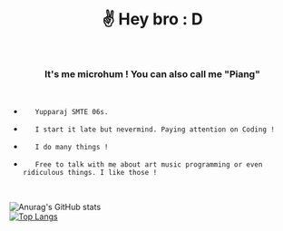 
<h1 align="center">
✌️ Hey bro :  D
</h1>
<br>

<h3 align="center">
It's me microhum ! You can also call me "Piang"
</h3>
<br>
                                                                 
-        Yupparaj SMTE 06s.

-        I start it late but nevermind. Paying attention on Coding !

-        I do many things !

-        Free to talk with me about art music programming or even ridiculous things. I like those !
<br>

![Anurag's GitHub stats](https://github-readme-stats.vercel.app/api?username=microhum&show_icons=true&theme=transparent)
<br>
[![Top Langs](https://github-readme-stats.vercel.app/api/top-langs/?username=microhum&layout=donut-vertical&show_icons=true&theme=transparent)](https://github.com/anuraghazra/github-readme-stats)



